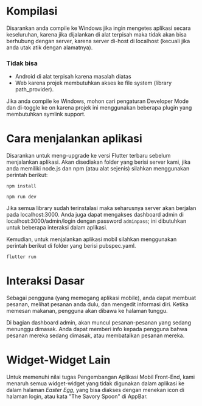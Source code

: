 # Kompilasi
Disarankan anda compile ke Windows jika ingin mengetes aplikasi secara keseluruhan, karena jika dijalankan di alat terpisah maka tidak akan bisa berhubung dengan server, karena server di-host di localhost (kecuali jika anda utak atik dengan alamatnya).

### Tidak bisa
- Android di alat terpisah karena masalah diatas
- Web karena projek membutuhkan akses ke file system (library path_provider).

Jika anda compile ke Windows, mohon cari pengaturan Developer Mode dan di-toggle ke on karena projek ini menggunakan beberapa plugin yang membutuhkan symlink support.

# Cara menjalankan aplikasi
Disarankan untuk meng-upgrade ke versi Flutter terbaru sebelum menjalankan aplikasi.
Akan disediakan folder yang berisi server kami, jika anda memiliki node.js dan npm (atau alat sejenis) silahkan menggunakan perintah berikut:

```npm install```

```npm run dev```

Jika semua library sudah terinstalasi maka seharusnya server akan berjalan pada localhost:3000. Anda juga dapat mengakses dashboard admin di localhost:3000/admin/login dengan password `adminpass`; ini dibutuhkan untuk beberapa interaksi dalam aplikasi.

Kemudian, untuk menjalankan aplikasi mobil silahkan menggunakan perintah berikut di folder yang berisi pubspec.yaml.

```flutter run```

# Interaksi Dasar

Sebagai pengguna (yang memegang aplikasi mobile), anda dapat membuat pesanan, melihat pesanan anda dulu, dan mengedit informasi diri. Ketika memesan makanan, pengguna akan dibawa ke halaman tunggu.

Di bagian dashboard admin, akan muncul pesanan-pesanan yang sedang menunggu dimasak. Anda dapat memberi info kepada pengguna bahwa pesanan mereka sedang dimasak, atau membatalkan pesanan mereka.

# Widget-Widget Lain

Untuk memenuhi nilai tugas Pengembangan Aplikasi Mobil Front-End, kami menaruh semua widget-widget yang tidak digunakan dalam aplikasi ke dalam halaman *Easter Egg*, yang bisa diakses dengan menekan icon di halaman login, atau kata "The Savory Spoon" di AppBar.
